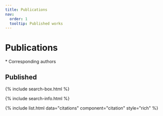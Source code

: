 ```yaml
---
title: Publications
nav:
  order: 1
  tooltip: Published works
---
```


# <i class="fas fa-microscope"></i>Publications

\* Corresponding authors

<!-- ## In the pipeline

L. Li, S. Bowling, S. E. McGeary, Q. Yu, B. Lemke, K. Alcedo, Y. Jia, X. Liu, M. Ferreira, A. M. Klein,  Shou-Wen Wang\*, Fernando D. Camargo\*, *[A mouse model with high clonal barcode diversity for joint lineage, transcriptomic, and epigenomic profiling in single cells](https://www.biorxiv.org/content/10.1101/2023.01.29.526062v1#page)*, Cell (2023) -->

## Published

{% include search-box.html %}

{% include search-info.html %}

{% include list.html data="citations" component="citation" style="rich" %}
